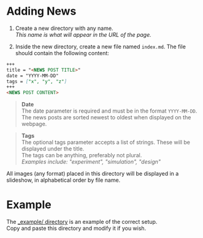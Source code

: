 # Adding News

1. Create a new directory with any name.  
_This name is what will appear in the URL of the page._

2. Inside the new directory, create a new file named `index.md`. The file should contain the following content:

```markdown
+++
title = "<NEWS POST TITLE>"
date = "YYYY-MM-DD"
tags = ["x", "y", "z"]
+++
<NEWS POST CONTENT>
```

> **Date**  
> The date parameter is required and must be in the format `YYYY-MM-DD`.  
> The news posts are sorted newest to oldest when displayed on the webpage.

> **Tags**  
> The optional tags parameter accepts a list of strings. These will be displayed under the title.  
> The tags can be anything, preferably not plural.  
> _Examples include: "experiment", "simulation", "design"_

All images (any format) placed in this directory will be displayed in a slideshow, in alphabetical order by file name.

# Example
The [_example/ directory](_example) is an example of the correct setup.  
Copy and paste this directory and modify it if you wish.
